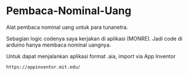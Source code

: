 # Pembaca-Nominal-Uang

Alat pembaca nominal uang untuk para tunanetra.

Sebagian logic codenya saya kerjakan di aplikasi (MONRE). Jadi code di arduino hanya membaca nominal uangnya.

Untuk dapat menjalankan aplikasi format .aia, import via App Inventor

```sh
https://appinventor.mit.edu/
```

